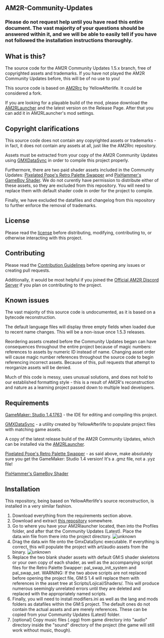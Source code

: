 ## AM2R-Community-Updates
### Please do not request help until you have read this entire document. The vast majority of your questions should be answered within it, and we will be able to easily tell if you have not followed the installation instructions thoroughly.

## What is this?
The source code for the AM2R Community Updates 1.5.x branch, free of copyrighted assets and trademarks. If you have not played the AM2R Community Updates before, this will be of no use to you!

This source code is based on [AM2Rrc](https://gitlab.com/yellowafterlife/AM2Rrc) by YellowAfterlife. It could be considered a fork.

If you are looking for a playable build of the mod, please download the [AM2RLauncher](https://www.reddit.com/r/AM2R/comments/me73i2/am2rlauncher_20_release_now_with_linux_support/) and the latest version on the Release Page. After that you can add it in AM2RLauncher's mod settings.

## Copyright clarifications
This source code does not contain any copyrighted assets or trademarks - in fact, it does not contain any assets at all, just like the AM2Rrc repository.

Assets must be extracted from your copy of the AM2R Community Updates using [GMXDataSync](https://github.com/YAL-GameMaker-Tools/GmxDataSync/blob/master/Executable/GmxDataSync.exe) in order to compile this project properly.

Furthermore, there are two paid shader assets included in the Community Updates: [Pixelated Pope's Retro Palette Swapper](https://pixelatedpope.itch.io/retro-palette-swapper) and [PixHammer's GameBoy Shader](https://pixhammer.itch.io/gameboy-shader). We do not curently have permission to distribute either of these assets, so they are excluded from this repository. You will need to replace them with default shader code in order for the project to compile.

Finally, we have excluded the datafiles and changelog from this repository to further enforce the removal of trademarks.

## License
Please read the [license](https://github.com/Nero260/AM2Retro/blob/main/LICENSE) before distributing, modifying, contributing to, or otherwise interacting with this project.

## Contributing
Please read the [Contribution Guidelines](https://github.com/Nero260/AM2Retro/blob/main/CONTRIBUTING.md) before opening any issues or creating pull requests.

Additionally, it would be most helpful if you joined the [Official AM2R Discord Server](https://discord.com/invite/HAeG8spkSu) if you plan on contributing to the project.

## Known issues
The vast majority of this source code is undocumented, as it is based on a bytecode reconstruction.

The default language files will display three empty fields when loaded due to recent name changes. This will be a non-issue once 1.5.3 releases.

Reordering assets created before the Community Updates began can have consequences throughout the entire project because of magic numbers: references to assets by numeric ID instead of name. Changing asset order will cause magic number references throughout the source code to begin referencing incorrect assets. Because of this, pull requests that attempt to reorganize assets will be denied.

Much of this code is messy, uses unusual solutions, and does not hold to our established formatting style - this is a result of AM2R's reconstruction and nature as a learning project passed down to multiple lead developers.

## Requirements
[GameMaker: Studio 1.4.1763](https://store.yoyogames.com/downloads/gm-studio/GMStudio-Installer-1.4.1763.exe) - the IDE for editing and compiling this project.

[GMXDataSync](https://raw.githubusercontent.com/YAL-GameMaker-Tools/GmxDataSync/master/Executable/GmxDataSync.exe) - a utility created by YellowAfterlife to populate project files with matching game assets.

A copy of the latest release build of the AM2R Community Updates, which can be installed via the [AM2RLauncher](https://www.reddit.com/r/AM2R/comments/me73i2/am2rlauncher_20_release_now_with_linux_support/).

[Pixelated Pope's Retro Palette Swapper](https://pixelatedpope.itch.io/retro-palette-swapper) - as said above, make absolutely sure you get the GameMaker: Studio 1.4 version! It's a .gmz file, not a .yyz file!

[PixHammer's GameBoy Shader](https://pixhammer.itch.io/gameboy-shader)

## Installation

This repository, being based on YellowAfterlife's source reconstruction, is installed in a very similar fashion.

1. Download everything from the requirements section above.
2. Download and extract [this repository](https://github.com/Nero260/AM2Retro/archive/refs/heads/main.zip) somewhere.
3. Go to where you have your AM2Rlauncher located, then into the Profiles folder, and after that the Community Updates (Latest). Place the data.win file from there into the project directory.
![unknown](https://cdn.discordapp.com/attachments/509717926807601182/841708939980570655/unknown.png)
4. Drag the data.win file onto the GmxDataSync executable. If everything is correct, this will populate the project with art/audio assets from the binary.
![unknown](https://cdn.discordapp.com/attachments/509717926807601182/841709919542706176/unknown.png)
5. Replace the two blank shader assets with default GM:S shader skeletons or your own copy of each shader, as well as the accompanying script files for the Retro Palette Swapper: pal_swap_init_system and pal_swap_set. WARNING: If the two above scripts are not replaced before opening the project file, GM:S 1.4 will replace them with <undefined> references in the asset tree at Scripts/Lojical/Shaders/. This will produce numerous seemingly unrelated errors until they are deleted and replaced with the appropriately named scripts.
6. Finally, you will need to install modifiers.ini as well as the lang and mods folders as datafiles within the GM:S project. The default ones do not contain the actual assets and are merely references. These can be copied from your Community Updates (Latest) folder.
7. [optional] Copy music files (.ogg) from game directory into "audio" directory inside the "sound" directory of the project (the game will still work without music, though).
